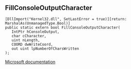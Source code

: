 ## FillConsoleOutputCharacter

```
[DllImport("Kernel32.dll", SetLastError = true)][return: MarshalAs(UnmanagedType.Bool)]
public static extern bool FillConsoleOutputCharacter(
   IntPtr hConsoleOutput,
   char cCharacter,
   uint nLength,
   COORD dwWriteCoord,
   out uint lpNumberOfCharsWritten
);
```

[Microsoft documentation](TODO)
